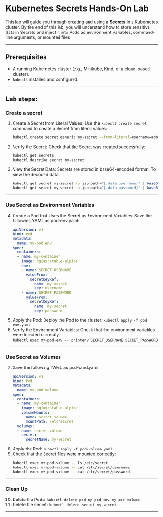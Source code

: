 
# Kubernetes Secrets Hands-On Lab

This lab will guide you through creating and using a **Secrets** in a Kubernetes cluster. By the end of this lab, you will understand how to store sensitive data in Secrets and inject it into Pods as environment variables, command-line arguments, or mounted files

---

## **Prerequisites**
- A running Kubernetes cluster (e.g., Minikube, Kind, or a cloud-based cluster).
- `kubectl` installed and configured.

---

## **Lab steps:**
### Create a secret
1. Create a Secret from Literal Values:
Use the `kubectl create secret` command to create a Secret from literal values:
	```bash
	kubectl create secret generic my-secret --from-literal=username=admin --from-literal=password=secret
2. Verify the Secret:
Check that the Secret was created successfully:
	```bash
	kubectl get secrets
	kubectl describe secret my-secret
3. View the Secret Data:
Secrets are stored in base64-encoded format. To view the decoded data:
	```bash
	kubectl get secret my-secret -o jsonpath="{.data.username}" | base64 --decode
	kubectl get secret my-secret -o jsonpath="{.data.password}" | base64 --decode
---
### Use Secret as Environment Variables
4. Create a Pod that Uses the Secret as Environment Variables:
Save the following YAML as pod-env.yaml:
	```yaml
	apiVersion: v1
	kind: Pod
	metadata:
	  name: my-pod-env
	spec:
	  containers:
	  - name: my-container
	    image: nginx:stable-alpine
	    env:
	    - name: SECRET_USERNAME
	      valueFrom:
	        secretKeyRef:
	          name: my-secret
	          key: username
	    - name: SECRET_PASSWORD
	      valueFrom:
	        secretKeyRef:
	          name: my-secret
	          key: password
5. Apply the Pod:
Deploy the Pod to the cluster: `kubectl apply -f pod-env.yaml`
6. Verify the Environment Variables:
Check that the environment variables were injected correctly:  
`kubectl exec my-pod-env -- printenv SECRET_USERNAME SECRET_PASSWORD`
---
### Use Secret as Volumes
7. Save the following YAML as pod-cmd.yaml:
	```yaml
	apiVersion: v1
	kind: Pod
	metadata:
	  name: my-pod-volume
	spec:
	  containers:
	  - name: my-container
	    image: nginx:stable-alpine
	    volumeMounts:
	    - name: secret-volume
	      mountPath: /etc/secret
	  volumes:
	  - name: secret-volume
	    secret:
	      secretName: my-secret
8. Apply the Pod: `kubectl apply -f pod-volume.yaml`
9. Check that the Secret files were mounted correctly:
	```bash
	kubectl exec my-pod-volume -- ls /etc/secret
	kubectl exec my-pod-volume -- cat /etc/secret/username
	kubectl exec my-pod-volume -- cat /etc/secret/password 
---
### Clean Up
10. Delete the Pods: `kubectl delete pod my-pod-env my-pod-volume`
11. Delete the secret: `kubectl delete secret my-secret`
---
